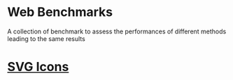 # Web Benchmarks

A collection of benchmark to assess the performances of different methods leading to the same results

# [SVG Icons](./svg-icons/)
